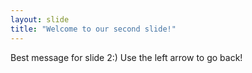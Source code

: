 ```yaml
---
layout: slide
title: "Welcome to our second slide!"
---
```

Best message for slide 2:)
Use the left arrow to go back!
